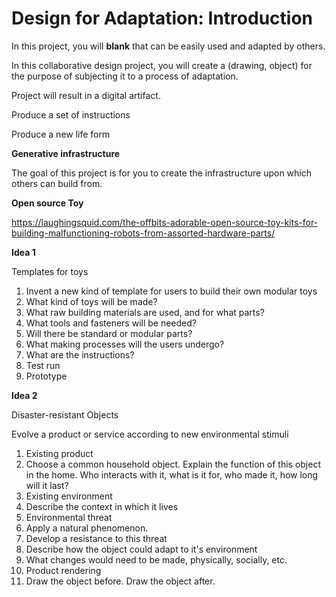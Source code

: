 # Design for Adaptation: Introduction

In this project, you will **blank** that can be easily used and adapted by others.

In this collaborative design project, you will create a (drawing, object) for the purpose of subjecting it to a process of adaptation.

Project will result in a digital artifact.

Produce a set of instructions

Produce a new life form

**Generative infrastructure**

The goal of this project is for you to create the infrastructure upon which others can build from.

**Open source Toy**

https://laughingsquid.com/the-offbits-adorable-open-source-toy-kits-for-building-malfunctioning-robots-from-assorted-hardware-parts/



**Idea 1**

Templates for toys

1. Invent a new kind of template for users to build their own modular toys
2. What kind of toys will be made?
3. What raw building materials are used, and for what parts?
4. What tools and fasteners will be needed?
5. Will there be standard or modular parts?
4. What making processes will the users undergo?
3. What are the instructions? 
4. Test run
5. Prototype

**Idea 2**

Disaster-resistant Objects

Evolve a product or service according to new environmental stimuli

1. Existing product
  1. Choose a common household object. Explain the function of this object in the home. Who interacts with it, what is it for, who made it, how long will it last?
2. Existing environment
  1. Describe the context in which it lives
3. Environmental threat
  1. Apply a natural phenomenon.
4. Develop a resistance to this threat
  1. Describe how the object could adapt to it's environment
  2. What changes would need to be made, physically, socially, etc.
5. Product rendering
  1. Draw the object before. Draw the object after.

